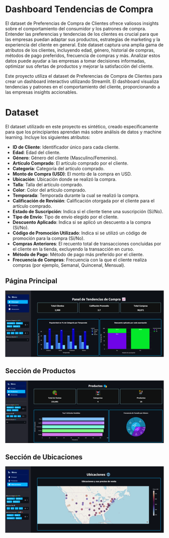 # Dashboard Tendencias de Compra
El dataset de Preferencias de Compra de Clientes ofrece valiosos insights sobre el comportamiento del consumidor y los patrones de compra. Entender las preferencias y tendencias de los clientes es crucial para que las empresas puedan adaptar sus productos, estrategias de marketing y la experiencia del cliente en general. Este dataset captura una amplia gama de atributos de los clientes, incluyendo edad, género, historial de compras, métodos de pago preferidos, frecuencia de compras y más. Analizar estos datos puede ayudar a las empresas a tomar decisiones informadas, optimizar sus ofertas de productos y mejorar la satisfacción del cliente.

Este proyecto utiliza el dataset de Preferencias de Compra de Clientes para crear un dashboard interactivo utilizando Streamlit. El dashboard visualiza tendencias y patrones en el comportamiento del cliente, proporcionando a las empresas insights accionables.

# Dataset
El dataset utilizado en este proyecto es sintético, creado específicamente para que los principiantes aprendan más sobre análisis de datos y machine learning. Incluye los siguientes atributos:

- **ID de Cliente**: Identificador único para cada cliente.
- **Edad**: Edad del cliente.
- **Género**: Género del cliente (Masculino/Femenino).
- **Artículo Comprado**: El artículo comprado por el cliente.
- **Categoría**: Categoría del artículo comprado.
- **Monto de Compra (USD)**: El monto de la compra en USD.
- **Ubicación**: Ubicación donde se realizó la compra.
- **Talla**: Talla del artículo comprado.
- **Color**: Color del artículo comprado.
- **Temporada**: Temporada durante la cual se realizó la compra.
- **Calificación de Revisión**: Calificación otorgada por el cliente para el artículo comprado.
- **Estado de Suscripción**: Indica si el cliente tiene una suscripción (Sí/No).
- **Tipo de Envío**: Tipo de envío elegido por el cliente.
- **Descuento Aplicado**: Indica si se aplicó un descuento a la compra (Sí/No).
- **Código de Promoción Utilizado**: Indica si se utilizó un código de promoción para la compra (Sí/No).
- **Compras Anteriores**: El recuento total de transacciones concluidas por el cliente en la tienda, excluyendo la transacción en curso.
- **Método de Pago**: Método de pago más preferido por el cliente.
- **Frecuencia de Compras**: Frecuencia con la que el cliente realiza compras (por ejemplo, Semanal, Quincenal, Mensual).

## Página Principal
![Página Principal](https://github.com/Alejo97sk/Dashboard-Tendencias_Compra/blob/140cb026598fe30b69b44ab695376d88e3435e9a/Preview%20Dashboard/principal.png)

## Sección de Productos
![Sección de Productos](https://github.com/Alejo97sk/Dashboard-Tendencias_Compra/blob/140cb026598fe30b69b44ab695376d88e3435e9a/Preview%20Dashboard/productos.png)

## Sección de Ubicaciones
![Sección de Ubicaciones 1](https://github.com/Alejo97sk/Dashboard-Tendencias_Compra/blob/140cb026598fe30b69b44ab695376d88e3435e9a/Preview%20Dashboard/ubicaciones.png)

